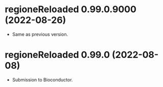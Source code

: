 <!-- NEWS.md is maintained by https://cynkra.github.io/fledge, do not edit -->

# regioneReloaded 0.99.0.9000 (2022-08-26)

- Same as previous version.


# regioneReloaded 0.99.0 (2022-08-08)

- Submission to Bioconductor.


